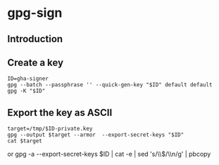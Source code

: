 # gpg-sign

## Introduction

## Create a key

    ID=gha-signer
    gpg --batch --passphrase '' --quick-gen-key "$ID" default default
    gpg -K "$ID"

## Export the key as ASCII

    target=/tmp/$ID-private.key
    gpg --output $target --armor  --export-secret-keys "$ID"
    cat $target

or
gpg -a --export-secret-keys $ID | cat -e | sed 's/\\$/\\\n/g' | pbcopy
